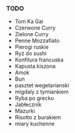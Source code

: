 ### TODO

* Tom Ka Gai
* Czerwone Curry
* Zielone Curry
* Penne Mozzafiato
* Pierogi ruskie
* Ryż do sushi
* Konfitura francuska
* Kapusta kiszona
* Amok
* Bun
* pasztet wegetarianski
* migdaly z tymiankiem
* Ryba po grecku
* Jabłecznik
* Mazurki
* Risotto z burakiem
* miary kuchenne
